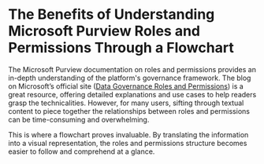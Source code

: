 # The Benefits of Understanding Microsoft Purview Roles and Permissions Through a Flowchart

The Microsoft Purview documentation on roles and permissions provides an in-depth understanding of the platform's governance framework. The blog on Microsoft’s official site ([Data Governance Roles and Permissions](https://learn.microsoft.com/en-us/purview/data-governance-roles-permissions)) is a great resource, offering detailed explanations and use cases to help readers grasp the technicalities. However, for many users, sifting through textual content to piece together the relationships between roles and permissions can be time-consuming and overwhelming.

This is where a flowchart proves invaluable. By translating the information into a visual representation, the roles and permissions structure becomes easier to follow and comprehend at a glance.

